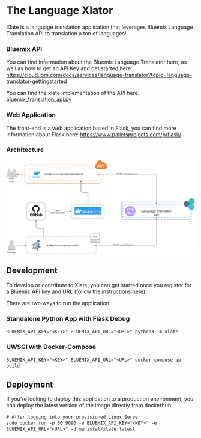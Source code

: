 
# The Language Xlator

Xlate is a language translation application that leverages Bluemix Language Translation API to translation a ton of languages! 

### Bluemix API 

You can find information about the Bluemix Language Translator here, as well as how to get an API Key and get started here:
https://cloud.ibm.com/docs/services/language-translator?topic=language-translator-gettingstarted

You can find the xlate implementation of the API here: [bluemix_translation_api.py](xlate/views/bluemix_translate_api.py)

### Web Application

The front-end is a web application based in Flask, you can find more information about Flask here:
https://www.palletsprojects.com/p/flask/

### Architecture 

![ArchDiagram](docs/MSCS621_Xlate_ArchDiagram.png)

## Development

To develop or contribute to Xlate, you can get started once you register for a Bluemix API key and URL (follow the instructions [here](https://cloud.ibm.com/docs/services/language-translator?topic=language-translator-gettingstarted))

There are two ways to run the application:

### Standalone Python App with Flask Debug
```
BLUEMIX_API_KEY="<KEY>" BLUEMIX_API_URL="<URL>" python3 -m xlate
```

### UWSGI with Docker-Compose 
```
BLUEMIX_API_KEY="<KEY>" BLUEMIX_API_URL="<URL>" docker-compose up --build 
```

## Deployment 

If you're looking to deploy this application to a production environment, you can deploy the latest version of the image directly from dockerhub:

```
# After logging into your provisioned Linux Server
sudo docker run -p 80:9090 -e BLUEMIX_API_KEY="<KEY>" -e BLUEMIX_API_URL="<URL>" -d manistal/xlate:latest
```
